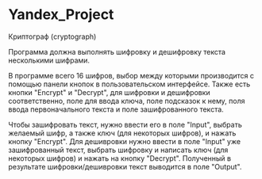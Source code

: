 # Yandex_Project
Криптограф (cryptograph)

Программа должна выполнять шифровку и дешифровку текста несколькими шифрами.

В программе всего 16 шифров, выбор между которыми производится с помощью панели кнопок в пользовательском интерфейсе.
Также есть кнопки "Encrypt" и "Decrypt", для шифровки и дешифровки соответственно, поле для ввода ключа, поле подсказок к нему, поля ввода первоначального текста и поле зашифрованного текста.

Чтобы зашифровать текст, нужно ввести его в поле "Input", выбрать желаемый шифр, а также ключ (для некоторых шифров), и нажать кнопку "Encrypt". Для дешивровки нужно ввести в поле "Input" уже зашифрованный текст, выбрать шифровку и написать ключ (для некоторых шифров) и нажать на кнопку "Decrypt". Полученный в результате шифровки/дешивровки текст выводится в поле "Output".
